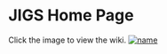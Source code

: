# JIGS Home Page

Click the image to view the wiki.
[![name](https://user-images.githubusercontent.com/37034734/234434052-f274bb8c-ae2e-4adc-a5cd-ec6f6c744680.png)](https://github.com/Z3Sleeper/CS-230-Group-7/wiki/JIGS-Wiki)

